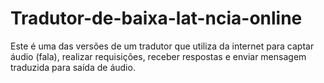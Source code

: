# Tradutor-de-baixa-lat-ncia-online
Este é uma das versões de um tradutor que utiliza da internet para captar áudio (fala), realizar requisições, receber respostas e enviar mensagem traduzida para saída de áudio.
